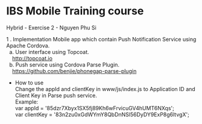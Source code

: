 # IBS Mobile Training course
Hybrid - Exercise 2 - Nguyen Phu Si

1 . Implementation Mobile app which contain Push Notification Service using Apache Cordova.<br />
  &nbsp;&nbsp;a.  User interface using Topcoat.<br />
  &nbsp;&nbsp;&nbsp;&nbsp;http://topcoat.io<br />
  &nbsp;&nbsp;b.  Push service using Cordova Parse Plugin.<br />
  &nbsp;&nbsp;&nbsp;&nbsp;https://github.com/benjie/phonegap-parse-plugin<br />

* How to use <br />
Change the appId and clientKey in www/js/index.js to Application ID and Client Key in Parse push service.<br />
Example:<br />
var appId = '85dzr7Xbyx1SX5fj89Kh6wFrvicuGV4hUMT6NXqs';<br />
var clientKey = '83n2zu0xGdWYmY8QbDnNSl56DyDY9ExP8g6ltvgX';<br />
